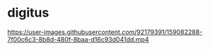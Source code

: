 # digitus

https://user-images.githubusercontent.com/92179391/159082288-7f00c6c3-8b8d-480f-8baa-d16c93d041dd.mp4

